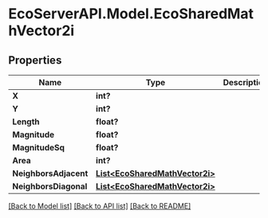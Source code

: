 # EcoServerAPI.Model.EcoSharedMathVector2i
## Properties

Name | Type | Description | Notes
------------ | ------------- | ------------- | -------------
**X** | **int?** |  | [optional] 
**Y** | **int?** |  | [optional] 
**Length** | **float?** |  | [optional] 
**Magnitude** | **float?** |  | [optional] 
**MagnitudeSq** | **float?** |  | [optional] 
**Area** | **int?** |  | [optional] 
**NeighborsAdjacent** | [**List&lt;EcoSharedMathVector2i&gt;**](EcoSharedMathVector2i.md) |  | [optional] 
**NeighborsDiagonal** | [**List&lt;EcoSharedMathVector2i&gt;**](EcoSharedMathVector2i.md) |  | [optional] 

[[Back to Model list]](../README.md#documentation-for-models) [[Back to API list]](../README.md#documentation-for-api-endpoints) [[Back to README]](../README.md)

